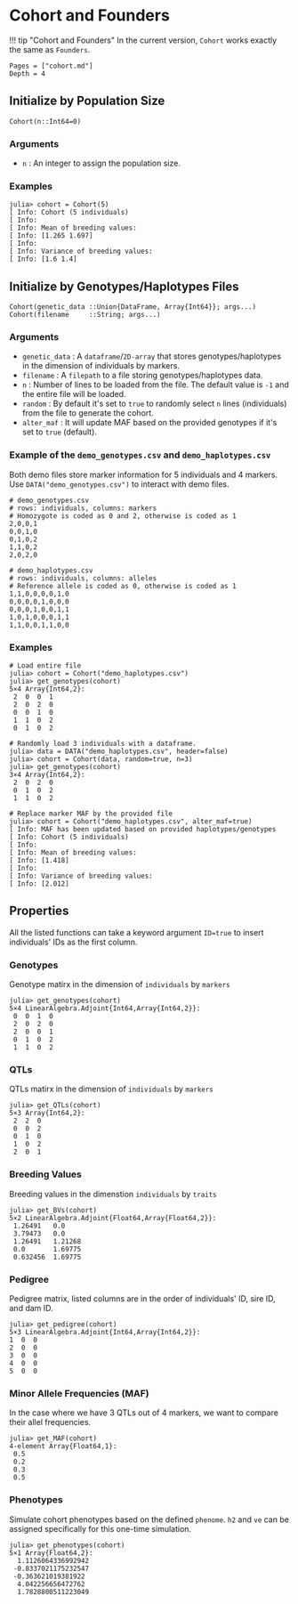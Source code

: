# Cohort and Founders

!!! tip "Cohort and Founders"
    In the current version, `Cohort` works exactly the same as `Founders`.

```@contents
Pages = ["cohort.md"]
Depth = 4
```

## Initialize by Population Size
    Cohort(n::Int64=0)

### Arguments
- `n` : An integer to assign the population size.

### Examples
```jldoctest
julia> cohort = Cohort(5)
[ Info: Cohort (5 individuals)
[ Info:
[ Info: Mean of breeding values:
[ Info: [1.265 1.697]
[ Info:
[ Info: Variance of breeding values:
[ Info: [1.6 1.4]
```

## Initialize by Genotypes/Haplotypes Files
    Cohort(genetic_data ::Union{DataFrame, Array{Int64}}; args...)
    Cohort(filename     ::String; args...)

### Arguments
- `genetic_data` : A `dataframe`/`2D-array` that stores genotypes/haplotypes in the dimension of individuals by markers.
- `filename` : A `filepath` to a file storing genotypes/haplotypes data.
- `n` : Number of lines to be loaded from the file. The default value is `-1` and the entire file will be loaded.
- `random` : By default it's set to `true` to randomly select `n` lines (individuals) from the file to generate the cohort.
- `alter_maf` : It will update MAF based on the provided genotypes if it's set to `true` (default).

### Example of the `demo_genotypes.csv` and `demo_haplotypes.csv`
Both demo files store marker information for 5 individuals and 4 markers.
Use `DATA("demo_genotypes.csv")` to interact with demo files.
```
# demo_genotypes.csv
# rows: individuals, columns: markers
# Homozygote is coded as 0 and 2, otherwise is coded as 1
2,0,0,1
0,0,1,0
0,1,0,2
1,1,0,2
2,0,2,0

# demo_haplotypes.csv
# rows: individuals, columns: alleles
# Reference allele is coded as 0, otherwise is coded as 1
1,1,0,0,0,0,1,0
0,0,0,0,1,0,0,0
0,0,0,1,0,0,1,1
1,0,1,0,0,0,1,1
1,1,0,0,1,1,0,0
```

### Examples
```jldoctest
# Load entire file
julia> cohort = Cohort("demo_haplotypes.csv")
julia> get_genotypes(cohort)
5×4 Array{Int64,2}:
 2  0  0  1
 2  0  2  0
 0  0  1  0
 1  1  0  2
 0  1  0  2

# Randomly load 3 individuals with a dataframe.
julia> data = DATA("demo_haplotypes.csv", header=false)
julia> cohort = Cohort(data, random=true, n=3)
julia> get_genotypes(cohort)
3×4 Array{Int64,2}:
 2  0  2  0
 0  1  0  2
 1  1  0  2

# Replace marker MAF by the provided file
julia> cohort = Cohort("demo_haplotypes.csv", alter_maf=true)
[ Info: MAF has been updated based on provided haplotypes/genotypes
[ Info: Cohort (5 individuals)
[ Info:
[ Info: Mean of breeding values:
[ Info: [1.418]
[ Info:
[ Info: Variance of breeding values:
[ Info: [2.012]
```

## Properties
All the listed functions can take a keyword argument `ID=true` to insert individuals' IDs as the first column.

### Genotypes
Genotype matirx in the dimension of `individuals` by `markers`
```jldoctest
julia> get_genotypes(cohort)
5×4 LinearAlgebra.Adjoint{Int64,Array{Int64,2}}:
 0  0  1  0
 2  0  2  0
 2  0  0  1
 0  1  0  2
 1  1  0  2
```
### QTLs
QTLs matirx in the dimension of `individuals` by `markers`
```jldoctest
julia> get_QTLs(cohort)
5×3 Array{Int64,2}:
 2  2  0
 0  0  2
 0  1  0
 1  0  2
 2  0  1
```
### Breeding Values
Breeding values in the dimenstion `individuals` by `traits`
```jldoctest
julia> get_BVs(cohort)
5×2 LinearAlgebra.Adjoint{Float64,Array{Float64,2}}:
 1.26491   0.0
 3.79473   0.0
 1.26491   1.21268
 0.0       1.69775
 0.632456  1.69775
```
### Pedigree
Pedigree matrix, listed columns are in the order of individuals' ID, sire ID, and dam ID.
```jldoctest
julia> get_pedigree(cohort)
5×3 LinearAlgebra.Adjoint{Int64,Array{Int64,2}}:
1  0  0
2  0  0
3  0  0
4  0  0
5  0  0
```

### Minor Allele Frequencies (MAF)
In the case where we have 3 QTLs out of 4 markers, we want to compare their allel frequencies.

```jldoctest
julia> get_MAF(cohort)
4-element Array{Float64,1}:
 0.5
 0.2
 0.3
 0.5
```

### Phenotypes
Simulate cohort phenotypes based on the defined `phenome`. `h2` and `ve` can be assigned specifically for this one-time simulation.
```jldoctest
julia> get_phenotypes(cohort)
5×1 Array{Float64,2}:
  1.1126064336992942
 -0.8337021175232547
 -0.363621019381922
  4.042256656472762
  1.7828800511223049
```